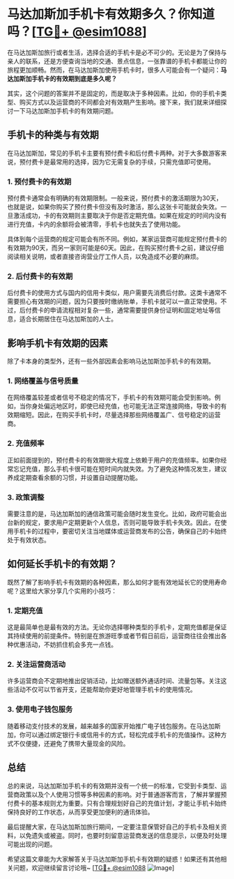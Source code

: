# 马达加斯加手机卡有效期多久？你知道吗？[[TG💪+ @esim1088](https://t.me/s/esim1088)]

在马达加斯加旅行或者生活，选择合适的手机卡是必不可少的。无论是为了保持与亲人的联系，还是方便查询当地的交通、景点信息，一张靠谱的手机卡都能让你的旅程更加顺畅。然而，在马达加斯加使用手机卡时，很多人可能会有一个疑问：**马达加斯加手机卡的有效期到底是多久呢？**

其实，这个问题的答案并不是固定的，而是取决于多种因素。比如，你的手机卡类型、购买方式以及运营商的不同都会对有效期产生影响。接下来，我们就来详细探讨一下马达加斯加手机卡的有效期问题。

## 手机卡的种类与有效期

在马达加斯加，常见的手机卡主要有预付费卡和后付费卡两种。对于大多数游客来说，预付费卡是最常用的选择，因为它无需复杂的手续，只需充值即可使用。

### 1. 预付费卡的有效期

预付费卡通常会有明确的有效期限制。一般来说，预付费卡的激活期限为30天，也就是说，如果你购买了预付费卡但没有及时激活，那么这张卡可能就会失效。一旦激活成功，卡的有效期则主要取决于你是否定期充值。如果在规定的时间内没有进行充值，卡内的余额将会被清零，手机卡也就失去了使用功能。

具体到每个运营商的规定可能会有所不同。例如，某家运营商可能规定预付费卡的有效期为90天，而另一家则可能是60天。因此，在购买预付费卡之前，建议仔细阅读相关说明，或者直接咨询营业厅工作人员，以免造成不必要的麻烦。

### 2. 后付费卡的有效期

后付费卡的使用方式与国内的信用卡类似，用户需要先消费后付款。这类卡通常不需要担心有效期的问题，因为只要按时缴纳账单，手机卡就可以一直正常使用。不过，后付费卡的申请流程相对复杂一些，通常需要提供身份证明和固定地址等信息，适合长期居住在马达加斯加的人士。

## 影响手机卡有效期的因素

除了卡本身的类型外，还有一些外部因素会影响马达加斯加手机卡的有效期。

### 1. 网络覆盖与信号质量

在网络覆盖较差或者信号不稳定的情况下，手机卡的有效期可能会受到影响。例如，当你身处偏远地区时，即使已经充值，也可能无法正常连接网络，导致卡的有效期缩短。因此，在购买手机卡时，尽量选择那些网络覆盖广、信号稳定的运营商。

### 2. 充值频率

正如前面提到的，预付费卡的有效期很大程度上依赖于用户的充值频率。如果你经常忘记充值，那么手机卡很可能在短时间内就失效。为了避免这种情况发生，建议养成定期查看余额的习惯，并设置自动提醒功能。

### 3. 政策调整

需要注意的是，马达加斯加的通信政策可能会随时发生变化。比如，政府可能会出台新的规定，要求用户定期更新个人信息，否则可能导致手机卡失效。因此，在使用手机卡的过程中，要密切关注当地媒体或运营商发布的公告，确保自己的卡始终处于有效状态。

## 如何延长手机卡的有效期？

既然了解了影响手机卡有效期的各种因素，那么如何才能有效地延长它的使用寿命呢？这里给大家分享几个实用的小技巧：

### 1. 定期充值

这是最简单也是最有效的方法。无论你选择哪种类型的手机卡，定期充值都是保证其持续使用的前提条件。特别是在旅游旺季或者节假日前后，运营商往往会推出各种优惠活动，不妨抓住机会多充一点钱。

### 2. 关注运营商活动

许多运营商会不定期地推出促销活动，比如赠送额外通话时间、流量包等。关注这些活动不仅可以节省开支，还能帮助你更好地管理手机卡的使用情况。

### 3. 使用电子钱包服务

随着移动支付技术的发展，越来越多的国家开始推广电子钱包服务。在马达加斯加，你可以通过绑定银行卡或信用卡的方式，轻松完成手机卡的充值操作。这种方式不仅便捷，还避免了携带大量现金的风险。

## 总结

总的来说，马达加斯加手机卡的有效期并没有一个统一的标准，它受到卡类型、运营商政策以及个人使用习惯等多种因素的影响。对于普通游客而言，了解并掌握预付费卡的基本规则尤为重要。只有合理规划好自己的充值计划，才能让手机卡始终保持良好的工作状态，从而享受更加便利的通讯体验。

最后提醒大家，在马达加斯加旅行期间，一定要注意保管好自己的手机卡及相关资料，以免遗失或被盗。同时，也要时刻留意运营商发送的信息提示，以便及时处理可能出现的问题。

希望这篇文章能为大家解答关于马达加斯加手机卡有效期的疑惑！如果还有其他相关问题，欢迎继续留言讨论哦~ [[TG💪+ @esim1088](https://t.me/s/esim1088) ![Image](https://i.postimg.cc/4NQfJmqS/Snipaste-2025-05-13-00-14-12.png)]
